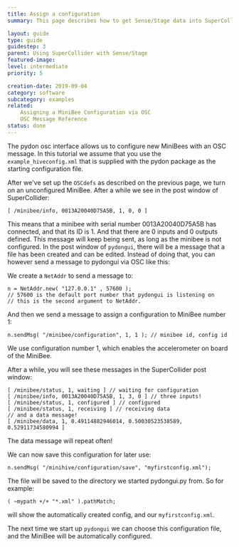 ```yaml
---
title: Assign a configuration
summary: This page describes how to get Sense/Stage data into SuperCollider

layout: guide
type: guide
guidestep: 3
parent: Using SuperCollider with Sense/Stage
featured-image:
level: intermediate
priority: 5

creation-date: 2019-09-04
category: software
subcategory: examples
related:
    Assigning a MiniBee Configuration via OSC
    OSC Message Reference
status: done
---
```


The pydon osc interface allows us to configure new MiniBees with an OSC message. In this tutorial we assume that you use the `example_hiveconfig.xml` that is supplied with the pydon package as the starting configuration file.


After we've set up the `OSCdefs` as described on the previous page, we turn on an unconfigured MiniBee. After a while we see in the post window of SuperCollider:


```
[ /minibee/info, 0013A20040D75A5B, 1, 0, 0 ]
```

This means that a minibee with serial number 0013A20040D75A5B has connected, and that its ID is 1. And that there are 0 inputs and 0 outputs defined.
This message will keep being sent, as long as the minibee is not configured.
In the post window of `pydongui`, there will be a message that a file has been created and can be edited.
Instead of doing that, you can however send a message to pydongui via OSC like this:

We create a `NetAddr` to send a message to:
```
n = NetAddr.new( "127.0.0.1" , 57600 );
// 57600 is the default port number that pydongui is listening on
// this is the second argument to NetAddr.
```

And then we send a message to assign a configuration to MiniBee number 1:

```
n.sendMsg( "/minibee/configuration", 1, 1 ); // minibee id, config id
```

We use configuration number 1, which enables the accelerometer on board of the MiniBee.

After a while, you will see these messages in the SuperCollider post window:

```
[ /minibee/status, 1, waiting ] // waiting for configuration
[ /minibee/info, 0013A20040D75A5B, 1, 3, 0 ] // three inputs!
[ /minibee/status, 1, configured ] // configured
[ /minibee/status, 1, receiving ] // receiving data
// and a data message!
[ /minibee/data, 1, 0.49114882946014, 0.50030523538589, 0.52911734580994 ]
```

The data message will repeat often!

We can now save this configuration for later use:
```
n.sendMsg( "/minihive/configuration/save", "myfirstconfig.xml");
```


The file will be saved to the directory we started pydongui.py from. So for example:
```
( ~mypath +/+ "*.xml" ).pathMatch;
```
will show the automatically created config, and our `myfirstconfig.xml`.

The next time we start up `pydongui` we can choose this configuration file, and the MiniBee will be automatically configured.
